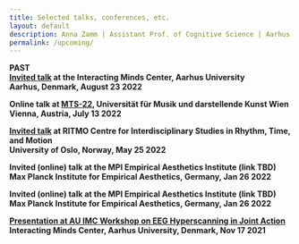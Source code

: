 ```yaml
---
title: Selected talks, conferences, etc.
layout: default
description: Anna Zamm | Assistant Prof. of Cognitive Science | Aarhus University
permalink: /upcoming/
---
```

<strong>PAST<br />
<strong>[Invited talk](https://interactingminds.au.dk/events/single-events/artikel/rhythms-of-social-motor-coordination) at the Interacting Minds Center, Aarhus University </strong><br/> 
Aarhus, Denmark, August 23 2022 <br /> 
  
<strong>Online talk at [MTS-22]( https://mdw.ac.at/togetherness/mt-symposium/mts-22-programme/), Universität für Musik und darstellende Kunst Wien </strong><br/> 
Vienna, Austria, July 13 2022 <br /> 
  
<strong>[Invited talk]( https://www.uio.no/ritmo/english/news-and-events/events/food-and-paper/2022/zamm/index.html) at RITMO Centre for Interdisciplinary Studies in Rhythm, Time, and Motion </strong><br/> 
University of Oslo, Norway, May 25 2022 <br /> 
  
<strong>Invited (online) talk at the MPI Empirical Aesthetics Institute (link TBD) </strong><br/> 
Max Planck Institute for Empirical Aesthetics, Germany, Jan 26 2022 <br />

<strong>Invited (online) talk at the MPI Empirical Aesthetics Institute (link TBD) </strong><br/> 
Max Planck Institute for Empirical Aesthetics, Germany, Jan 26 2022 <br />

<strong>[Presentation at AU IMC Workshop on EEG Hyperscanning in Joint Action](https://interactingminds.au.dk/events/single-events/artikel/default-7cb232c756)</strong><br/>
Interacting Minds Center, Aarhus University, Denmark, Nov 17 2021 <br />
  

